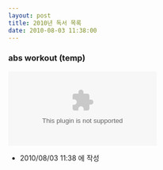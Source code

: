 ```yaml
---
layout: post
title: 2010년 독서 목록
date: 2010-08-03 11:38:00
---
```


### abs workout (temp)

<object align="middle" classid="clsid:d27cdb6e-ae6d-11cf-96b8-444553540000" codebase="pub/shockwave/cabs/flash/swflash.cab#version=8,0,0,0" height="399" type="application/x-shockwave-flash" width="502"><param name="_cx" value="5080"/><param name="_cy" value="5080"/><param name="FlashVars" value=""/><param name="Movie" value="http://flvs.daum.net/flvPlayer.swf?vid=XRnG12sL0S8$"/><param name="Src" value="http://flvs.daum.net/flvPlayer.swf?vid=XRnG12sL0S8$"/><param name="WMode" value="Window"/><param name="Play" value="-1"/><param name="Loop" value="-1"/><param name="Quality" value="High"/><param name="SAlign" value=""/><param name="Menu" value="-1"/><param name="Base" value=""/><param name="AllowScriptAccess" value=""/><param name="Scale" value="ShowAll"/><param name="DeviceFont" value="0"/><param name="EmbedMovie" value="0"/><param name="BGColor" value="000000"/><param name="SWRemote" value=""/><param name="MovieData" value=""/><param name="SeamlessTabbing" value="1"/><param name="Profile" value="0"/><param name="ProfileAddress" value=""/><param name="ProfilePort" value="0"/><param name="AllowNetworking" value="all"/><param name="AllowFullScreen" value="false"/><embed allowfullscreen="'true'" allowscriptaccess="'always'" bgcolor="'#000000'" height="'399px'" src="'http://flvs.daum.net/flvPlayer.swf?vid=XRnG12sL0S8$'" type="'application/x-shockwave-flash'" width="'502px'"/></object>






- 2010/08/03 11:38 에 작성